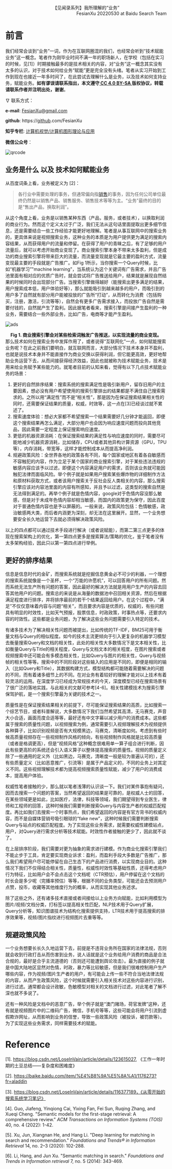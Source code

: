 <div align='center'>
    【见闻录系列】我所理解的“业务”
</div>


<div align='right'>
    FesianXu 20220530 at Baidu Search Team
</div>


# 前言

我们经常会谈到“业务”一词，作为在互联网圈混的我们，也经常会听到“技术赋能业务”这一概念。笔者作为刚毕业时间不满一年的职场新人，在学校（包括在实习的时候，见[1]）时期接触最多的是技术相关的内容，对“业务”这一概念其实没有太多的认识，对于技术如何给业务“赋能”更是完全没有头绪。笔者从实习开始到工作到现在也接近一年多时间了，在此尝试去理解什么是业务，以及技术如何支持业务，赋能业务。**如有谬误请联系指出，本文遵守[ CC 4.0 BY-SA ](http://creativecommons.org/licenses/by-sa/4.0/)版权协议，转载请联系作者并注明出处，谢谢**。

$\nabla$ 联系方式：

**e-mail**: FesianXu@gmail.com

**github**: https://[github](https://so.csdn.net/so/search?q=github&spm=1001.2101.3001.7020).com/FesianXu

**知乎专栏**: [计算机视觉/计算机图形理论与应用](https://zhuanlan.zhihu.com/c_1265262560611299328)

**微信公众号**：

![qrcode][qrcode]



## 业务是什么 以及 技术如何赋能业务

从百度词条上看，业务被定义为 [2]：

> 各行业中需要处理的事务，但通常偏向指[销售](https://baike.baidu.com/item/销售/239410)的事务，因为任何公司单位最终仍然是以销售产品、销售服务、销售技术等等为主。“业务”最终的目的是“售出产品，换取利润”。 

从这个角度上看，业务是以销售某种东西（产品，服务，或者技术），以换取利润的商业行为。然而这个定义太过于广泛，我们无法从这句话里面提取出更多细节信息，还是需要结合一些工作经验才能更好地理解。笔者是从事互联网中的搜索业务的，更具体来说是视频搜索业务，这种业务的本质是为用户提供更为满足的搜索内容结果，从而获得用户的流量和停留。在获得了用户的青睐之后，有了足够的用户流量后，就可以考虑开始商业变现了。商业搜索引擎本身不带来太多盈利，但是成功的商业搜索引擎将带来巨大的流量，而流量变现就是它最主要的盈利方式，流量变现最主要的手段就是广告推广。如Fig 1所示，当你搜索一个Query时候，比如“机器学习”"machine learning"，当系统认为这个关键词有广告需求，并且广告池里面有相对应的优质广告时，就会尝试将广告推送给用户，结果就是展现自然结果的时候同时会出现部分广告。当搜索引擎做得越好（能搜索出更多满足的结果，用户搜索成本低，用户体验好等），那么就能吸引到越来越多的用户，而吸引到的用户多了自然就有部分用户能被投放的广告所“打动”，从而转化为消费（包括购买，注册，激活，引流等等），自然会有更多广告需求接入，而投放广告自然是需要付钱的，自然就产生了盈利。因此据笔者看来，搜索引擎是间接产生盈利的一种业务，需要结合一些外部业务，比如广告，电商等才能产生盈利。

![ads][ads]

<div align='center'>
    <b>
        Fig 1. 商业搜索引擎会对某些检索词触发广告推送，以实现流量的商业变现。
    </b>
</div>
那么技术如何在搜索业务中发挥作用了，或者说得“互联网化”一点，如何赋能搜索业务呢？在此之前我们要明白，就互联网而言，大部分情况下技术本身并不盈利，也就是说技术本身并不能直接作为商业交换以获得利润，但它能更高效，更好地帮助业务运营下去，从而间接获得经济效益，因此也就被称为技术赋能业务，技术是用来给业务赋予某些能力的。就笔者目前的认知来看，觉得有以下几点技术赋能业务的场景：

1. 更好的自然排序结果：搜索系统的搜索满足性是吸引新用户，留存旧用户的主要因素，想必没有用户希望使用的搜索引擎排出的结果都是不满住自己搜索需求的。之所以用“满足性”而不是“相关性”，那是因为在保证搜索结果相关性的同时，还需要保证结果的质量，权威，时效等，这一点在[3]已经谈过就不累述了。
2. 搜索速度体验：想必大家都不希望搜索一个结果需要好几分钟才能返回，即便这个搜索结果再怎么满足，大部分用户也会因为响应速度问题而投向其他竞品，因此需要一定程度上保证搜索响应速度。
3. 更低的机器资源消耗：在保证搜索结果的满足性与响应速度的同时，需要尽可能地减少机器资源消耗，比如储存，CPU或者其他异构计算资源（GPU，TPU等），内存消耗，带宽等，这样才能控制成本从而提高净利润。
4. 规避政策风险：全世界各地的政策各有不同，每个国家或地区有着各自敏感而不容触犯的内容，作为立足于某个国家的商业搜索引擎，对于某些违法违规的敏感内容应该予以过滤，即便这个内容满足用户的需求，否则该业务就可能因触犯法律而面临风险。举个例子就是如果用户搜索某些爆炸物的详细制作方法和原材料获取方式，或者该用户搜索关于反社会反人类相关的内容，那么搜索引擎应该对内容池里面的内容有所感知，并且予以过滤，这类型的搜索自然是无法得到满足的。再举个例子就是色情内容，google对于色情内容没那么敏感，但是对于未成年色情内容却相当敏感，而国内的政策更为保守，因此百度对于普通色情内容也是予以屏蔽的。一般来说，政策风险包括：色情敏感，政治敏感两大类，而后者内涵更为深刻，却无法在这里展开。显然，一个业务想要安全长久地运营下去就必须得解决政策风险。

以上的四点都可以通过技术手段进行解决（或者说赋能），而第二第三点更多的体现在搜索架构上的优化，第一第四点更多是搜索算法/策略的优化，鉴于笔者没有太多架构经验，因此只以第一第四点进行举例。



## 更好的排序结果

信息是信息时代的金矿，而搜索系统就是挖掘信息黄金必不可少的利器，一个理想的搜索系统就像是一个圣杯，一个“万能的许愿机”，可以回答用户的所有问题。然而系统无法生产所有问题的答案，因此最好的解决方法就是用用户生产的内容去回答其他用户的问题。搜索总的来说是从海量的数据池中召回相关资源，然后在根据满足程度进行排序，并将排序最前的若干个结果返回给用户。在这个过程中，“满足”不仅仅意味着内容与问题“相关”，而且要求内容是优质的，权威的，有些问题具有明显的时效性，比如天气预报，股票信息，时政政策，时事热点等，还要求内容的时效性。这些都是业务问题，为了解决这些业务问题需要引入特定的技术。

有诸多技术为了解决相关性问题而被提出，比如传统的TF-IDF，BM25可用于衡量文档与Query的相似程度。如今的技术主流更倾向于引入更复杂的机器学习模型去衡量搜索Query和文档的相关性，此处的相关性大多数情况下是文本相关性，比如衡量Query与Title的相关程度，Query与文档文本的相关程度，在图片搜索或者视频搜索中还可能会有多模态相关性，比如Query与图片的相关性，Query与视频帧的相关性等等。搜索中的不同阶段对这些输入的应用是不同的，即便是相同的输入（比如Query和Title），其数据构建方式，模型结构都可能随着需要解决的问题的不同，而有着诸多细节上的不同。在对业务有着较好的理解才能对以上技术有着较灵活的运用。在深度学习已经成为常规技术的今天，深度模型已经在搜索场景有了很广泛的落地实践，与此相关的文献可参考[4-6]。相关性建模技术为搜索引擎保驾护航，是一个搜索引擎最为关键的技术之一。

质量性是在保证搜索结果相关的前提下，尽可能保证搜索结果的高质，比如搜索一个综艺节目，或者科普解说，大多数情况下我们当然希望其高清，无马赛克，声音大小合适，画面亮度合适等等，最好还有中文字幕以减少用户的消费成本。这些都属于搜索的质量性问题，以视频搜索为例，通常需要引入视频理解技术为视频提供各种算子，比如识别视频是否有大规模黑边，马赛克，清晰度如何。考虑到有些时候高质量视频存在一些视频制作风格的倾向，有些视频制作风格就是比较高质量（或者是格调更高），但是“视频风格”这种概念很难用单一算子组合进行判断，因此有些更高阶的系统还会引入语义算子以整体提高搜索的质量性。视频的质量定义除了一些通用的定义外（比如黑边，马赛克，清晰度一般是较为普遍认可的），还有些质量定义（比如恶意推广，引流等）是属于产品定义的，不同的业务上对其定义不同。这些视频理解技术都为提高视频搜索质量性赋能，减少了用户的消费成本，提高用户体验。

权威性笔者接触的少，那么就以笔者浅薄的认识谈一下。我们对某件事抱有疑问，因而去搜索一个问题的答案，当然希望返回的结果是可靠的，是权威人士的回答，在某些领域更是如此，比如医疗，法律，科技等领域，我们期望得到专业医生，律师和工程师的回答，这种时候我们需要判断搜索Query与内容生产者的权威匹配程度。再比如我们去搜索一个时事热点，我们希望返回的内容是有官方背书的权威内容，而不是自媒体营销号吸引眼球的“fake new”，这种时候我们需要判断搜索Query与站点的权威匹配程度。为了实现这些业务需求，就需要权威性建模站点，用户，对Query进行需求分析等技术赋能。时效性作者接触的更少了，因此就不谈了。

在上层排序阶段，我们需要对更为抽象的需求进行建模。作为商业化搜索引擎我们不能止步于工具，肯定要实现商业诉求：盈利，而盈利手段大多数是广告推广，那么我们希望用户尽可能停留在自己生态下的产品进行消费，以实现商业目的。这种情况下我们不仅得结合相关性，质量性，权威性时效性等基础性质，还得考虑用户行为特征，比如用户会不会点击这个文档呢（CTR预估），用户停留在这个文档的时长会是多少呢（完播率预估）等等，根据不同的业务类型，可能还会去预测用户点赞，投币，收藏等其他维度行为的概率，从而实现其他业务述求。

除了这些之外，还有诸多技术直接或者间接给以上业务方向赋能，比如利用模型为图片/视频/文档分类，打标签以提高相关性匹配，NLP技术用于Query扩展，Query分析等，知识图谱技术为结构化搜索提供支持，LTR技术用于提高搜索的排序效果等，视频/图片指纹进行视频图片去重等等。

## 规避政策风险

一个业务想要长长久久地运营下去，前提是不违背业务所在国家的法律法规，否则就会收到行政打击从而伤害到业务，说人话就是这个业务给用户消费的商品是合法合规的，最好是合乎主流道德的（否则还可能遭到舆论攻击）。最为直接的例子就是中国大陆地区显然对色情，时政，暴力等比较敏感，但是我们很难控制用户生产哪些内容，作为视频/图片生产者的用户，有可能会上传一些不符合当地法律法规的内容，从而产生政策风险，这个时候就需要引入相关技术对这些内容进行识别，进行过滤。通常都会设计政敏，色敏模型对相关的文档进行过滤，对此笔者了解不深也就不多说了。

还有一种风险是文档中的恶意广告，举个例子就是“澳门赌场，荷官发牌”这种，还有就是视频图片中的二维码广告，微信，手机号等等，这些可能会将用户引流到虚假欺诈网址，从而影响到业务的信誉，导致一些政策风险（被投诉，被罚款等）。为了实现这些业务需求，同样需要技术的赋能。


# Reference

[1]. https://blog.csdn.net/LoseInVain/article/details/123615027, 《工作一年时期的土豆总结——复杂度和困难度》

[2]. https://baike.baidu.com/item/%E4%B8%9A%E5%8A%A1/1176273?fr=aladdin

[3]. https://blog.csdn.net/LoseInVain/article/details/116377189，《从零开始的搜索系统学习笔记》

[4]. Guo, Jiafeng, Yinqiong Cai, Yixing Fan, Fei Sun, Ruqing Zhang, and Xueqi Cheng. "Semantic models for the first-stage retrieval: A comprehensive review." *ACM Transactions on Information Systems (TOIS)* 40, no. 4 (2022): 1-42.

[5]. Xu, Jun, Xiangnan He, and Hang Li. "Deep learning for matching in search and recommendation." *Foundations and Trends® in Information Retrieval* 14, no. 2–3 (2020): 102-288.

[6]. Li, Hang, and Jun Xu. "Semantic matching in search." *Foundations and Trends in Information retrieval* 7, no. 5 (2014): 343-469.









[ads]: ./imgs/ads.png

[qrcode]: ./imgs/qrcode.jpg







